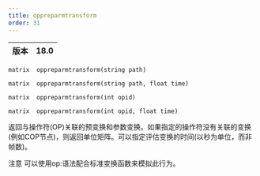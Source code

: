 ```yaml
---
title: oppreparmtransform
order: 31
---
```

| 版本 | 18.0 |
| --- | --- |

`matrix  oppreparmtransform(string path)`

`matrix  oppreparmtransform(string path, float time)`

`matrix  oppreparmtransform(int opid)`

`matrix  oppreparmtransform(int opid, float time)`

返回与操作符(OP)关联的预变换和参数变换。如果指定的操作符没有关联的变换(例如COP节点)，则返回单位矩阵。可以指定评估变换的时间(以秒为单位，而非帧数)。

注意
可以使用op:语法配合标准变换函数来模拟此行为。
